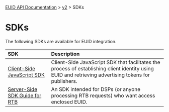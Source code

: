 [EUID API Documentation](../../README.md) > [v2](../README.md) > SDKs

# SDKs

The following SDKs are available for EUID integration. 

| SDK | Description |
| :--- | :--- |
| [Client-Side JavaScript SDK](./client-side-identity.md) | Client-Side JavaScript SDK that facilitates the process of establishing client identity using EUID and retrieving advertising tokens for publishers. |
| [Server-Side SDK Guide for RTB](./dsp-client-rtb-sdk.md) | An SDK intended for DSPs (or anyone processing RTB requests) who want access enclosed EUID. |

